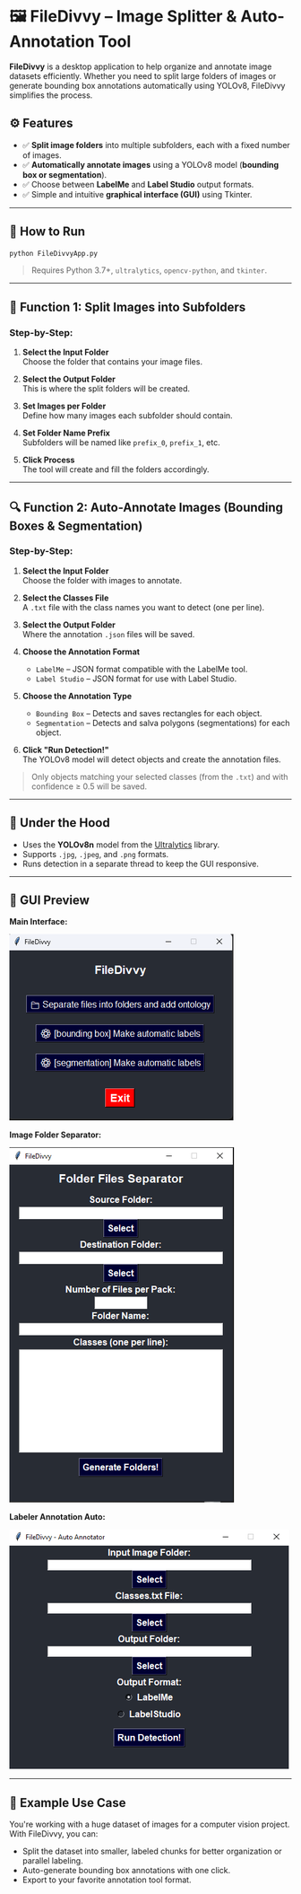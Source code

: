# 🖼️ FileDivvy – Image Splitter & Auto-Annotation Tool

**FileDivvy** is a desktop application to help organize and annotate image datasets efficiently. Whether you need to split large folders of images or generate bounding box annotations automatically using YOLOv8, FileDivvy simplifies the process.

## ⚙️ Features

- ✅ **Split image folders** into multiple subfolders, each with a fixed number of images.
- ✅ **Automatically annotate images** using a YOLOv8 model (**bounding box or segmentation**).
- ✅ Choose between **LabelMe** and **Label Studio** output formats.
- ✅ Simple and intuitive **graphical interface (GUI)** using Tkinter.

---

## 🚀 How to Run

```bash
python FileDivvyApp.py
```

> Requires Python 3.7+, `ultralytics`, `opencv-python`, and `tkinter`.

---

## 🧩 Function 1: Split Images into Subfolders

### Step-by-Step:

1. **Select the Input Folder**  
   Choose the folder that contains your image files.

2. **Select the Output Folder**  
   This is where the split folders will be created.

3. **Set Images per Folder**  
   Define how many images each subfolder should contain.

4. **Set Folder Name Prefix**  
   Subfolders will be named like `prefix_0`, `prefix_1`, etc.

5. **Click Process**  
   The tool will create and fill the folders accordingly.

---

## 🔍 Function 2: Auto-Annotate Images (Bounding Boxes & Segmentation)

### Step-by-Step:

1. **Select the Input Folder**  
   Choose the folder with images to annotate.

2. **Select the Classes File**  
   A `.txt` file with the class names you want to detect (one per line).

3. **Select the Output Folder**  
   Where the annotation `.json` files will be saved.

4. **Choose the Annotation Format**  
   - `LabelMe` – JSON format compatible with the LabelMe tool.  
   - `Label Studio` – JSON format for use with Label Studio.

5. **Choose the Annotation Type**  
   - `Bounding Box` – Detects and saves rectangles for each object.  
   - `Segmentation` – Detects and salva polygons (segmentations) for each object.

6. **Click "Run Detection!"**  
   The YOLOv8 model will detect objects and create the annotation files.

> Only objects matching your selected classes (from the `.txt`) and with confidence ≥ 0.5 will be saved.

---

## 🧠 Under the Hood

- Uses the **YOLOv8n** model from the [Ultralytics](https://github.com/ultralytics/ultralytics) library.
- Supports `.jpg`, `.jpeg`, and `.png` formats.
- Runs detection in a separate thread to keep the GUI responsive.

---

## 📸 GUI Preview

**Main Interface:**  

![alt text](images/readme/image-3.png)

**Image Folder Separator:**

![alt text](images/readme/image-1.png)

**Labeler Annotation Auto:**

![alt text](images/readme/image-2.png)

---

## 📁 Example Use Case

You're working with a huge dataset of images for a computer vision project. With FileDivvy, you can:

- Split the dataset into smaller, labeled chunks for better organization or parallel labeling.
- Auto-generate bounding box annotations with one click.
- Export to your favorite annotation tool format.
